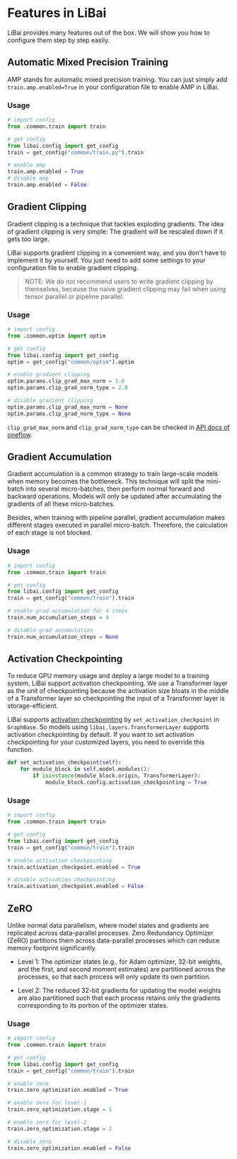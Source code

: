 # Features in LiBai

LiBai provides many features out of the box. We will show you how to configure them step by step easily.

## Automatic Mixed Precision Training

AMP stands for automatic mixed precision training. You can just simply add `train.amp.enabled=True` in your configuration file to enable AMP in LiBai.

### Usage

```python
# import config
from .common.train import train

# get config
from libai.config import get_config
train = get_config("common/train.py").train

# enable amp
train.amp.enabled = True
# disable amp
train.amp.enabled = False
```

## Gradient Clipping

Gradient clipping is a technique that tackles exploding gradients. The idea of gradient clipping is very simple: The gradient will be rescaled down if it gets too large.

LiBai supports gradient clipping in a convenient way, and you don't have to implement it by yourself. You just need to add some settings to your configuration file to enable gradient clipping.

> NOTE: We do not recommend users to write gradient clipping by themselves, because the naive gradient clipping may fail when using tensor parallel or pipeline parallel.

### Usage

```python
# import config
from .common.optim import optim

# get config
from libai.config import get_config
optim = get_config("common/optim").optim

# enable gradient clipping
optim.params.clip_grad_max_norm = 1.0
optim.params.clip_grad_norm_type = 2.0

# disable gradient clipping
optim.params.clip_grad_max_norm = None
optim.params.clip_grad_norm_type = None
```

`clip_grad_max_norm` and `clip_grad_norm_type` can be checked in [API docs of oneflow](https://oneflow.readthedocs.io/en/master/nn.html#oneflow.nn.utils.clip_grad_norm_).

## Gradient Accumulation

Gradient accumulation is a common strategy to train large-scale models when memory becomes the bottleneck. This technique will split the mini-batch into several micro-batches, then perform normal forward and backward operations. Models will only be updated after accumulating the gradients of all these micro-batches. 

Besides, when training with pipeline parallel, gradient accumulation makes different stages executed in parallel micro-batch. Therefore, the calculation of each stage is not blocked.

### Usage

```python
# import config
from .common.train import train

# get config 
from libai.config import get_config
train = get_config("common/train").train

# enable grad accumulation for 4 steps
train.num_accumulation_steps = 4

# disable grad accumulation
train.num_accumulation_steps = None
```

## Activation Checkpointing

To reduce GPU memory usage and deploy a large model to a training system, LiBai support activation checkpointing. We use a Transformer layer as the unit of checkpointing because the activation size bloats in the middle of a Transformer layer so checkpointing the input of a Transformer layer is storage-efficient.

LiBai supports [activation checkpointing](https://arxiv.org/abs/1604.06174) by `set_activation_checkpoint` in `GraphBase`. So models using `libai.layers.TransformerLayer` supports activation checkpointing by default. If you want to set activation checkpointing for your customized layers, you need to override this function. 

```python
def set_activation_checkpoint(self):
    for module_block in self.model.modules():
        if isinstance(module_block.origin, TransformerLayer):
            module_block.config.activation_checkpointing = True
```

### Usage

```python
# import config
from .common.train import train

# get config 
from libai.config import get_config
train = get_config("common/train").train

# enable activation checkpointing
train.activation_checkpoint.enabled = True

# disable activation checkpointing
train.activation_checkpoint.enabled = False
```

## ZeRO 

Unlike normal data parallelism, where model states and gradients are replicated across data-parallel processes. Zero Redundancy Optimizer (ZeRO) partitions them across data-parallel processes which can reduce memory footprint significantly.

- Level 1: The optimizer states (e.g., for Adam optimizer, 32-bit weights, and the first, and second moment estimates) are partitioned across the processes, so that each process will only update its own partition.

- Level 2: The reduced 32-bit gradients for updating the model weights are also partitioned such that each process retains only the gradients corresponding to its portion of the optimizer states.

### Usage 

```python
# import config
from .common.train import train

# get config 
from libai.config import get_config
train = get_config("common/train").train

# enable zero 
train.zero_optimization.enabled = True

# enable zero for level-1
train.zero_optimization.stage = 1

# enable zero for level-2
train.zero_optimization.stage = 2

# disable zero
train.zero_optimization.enabled = False
```